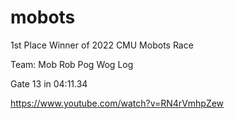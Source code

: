 # mobots

1st Place Winner of 2022 CMU Mobots Race

Team: Mob Rob Pog Wog Log

Gate 13 in 04:11.34

https://www.youtube.com/watch?v=RN4rVmhpZew
